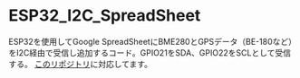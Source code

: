 # ESP32_I2C_SpreadSheet
ESP32を使用してGoogle SpreadSheetにBME280とGPSデータ（BE-180など）をI2C経由で受信し追加するコード。GPIO21をSDA、GPIO22をSCLとして受信する。
[このリポジトリ](https://github.com/TatsuyaM2667/nRF24L01_Receiver-I2C)に対応してます。
